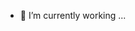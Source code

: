 
- 🌱 I’m currently working ...


<!---
aymelari/aymelari is a ✨ special ✨ repository because its `README.md` (this file) appears on your GitHub profile.
You can click the Preview link to take a look at your changes.
--->

